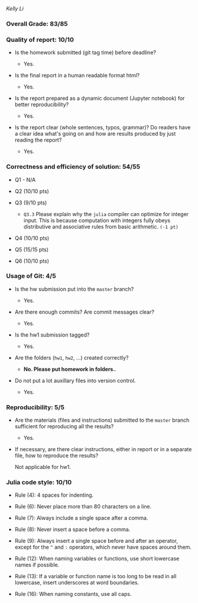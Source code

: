 *Kelly Li*

### Overall Grade: 83/85

### Quality of report: 10/10

* Is the homework submitted (git tag time) before deadline?

    - Yes. 
    
* Is the final report in a human readable format html?  
	
    - Yes.

* Is the report prepared as a dynamic document (Jupyter notebook) for better reproducibility?
    
    - Yes.

* Is the report clear (whole sentences, typos, grammar)? Do readers have a clear idea what's going on and how are results produced by just reading the report?
    
    - Yes.


### Correctness and efficiency of solution: 54/55

* Q1 - N/A

* Q2 (10/10 pts) 
	
* Q3 (9/10 pts)
	
	- `Q3.3` Please explain why the `julia` compiler can optimize for integer input. This is because computation with integers fully obeys distributive and associative rules from basic arithmetic. `(-1 pt)`

* Q4 (10/10 pts) 

* Q5 (15/15 pts)

* Q6 (10/10 pts) 


### Usage of Git: 4/5

* Is the hw submission put into the `master` branch?

    - Yes.

* Are there enough commits? Are commit messages clear? 

    - Yes.

* Is the hw1 submission tagged?

    - Yes.

* Are the folders (`hw1`, `hw2`, ...) created correctly?

    - **No. Please put homework in folders.**.

* Do not put a lot auxillary files into version control.  
    
    - Yes. 

### Reproducibility: 5/5

* Are the materials (files and instructions) submitted to the `master` branch sufficient for reproducing all the results? 

    - Yes.

* If necessary, are there clear instructions, either in report or in a separate file, how to reproduce the results?  

    Not applicable for hw1.


### Julia code style: 10/10

* Rule (4): 4 spaces for indenting. 
    
* Rule (6): Never place more than 80 characters on a line.

* Rule (7): Always include a single space after a comma. 

* Rule (8):  Never insert a space before a comma.

* Rule (9): Always insert a single space before and after an operator, except for the `^` and `:` operators, which never have spaces around them.

* Rule (12): When naming variables or functions, use short lowercase names if possible.

* Rule (13): If a variable or function name is too long to be read in all lowercase, insert underscores at word boundaries.

* Rule (16): When naming constants, use all caps.
